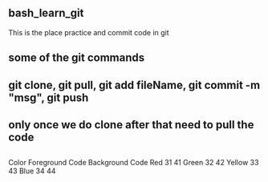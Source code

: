 ## bash_learn_git
This is the place practice and commit code in git


## some of the git commands
## git clone, git pull, git add fileName, git commit -m "msg", git push
## only once we do clone after that need to pull the code
##

Color	Foreground Code	Background Code
Red         	31      	41
Green	        32	        42
Yellow	        33      	43
Blue	        34	        44
